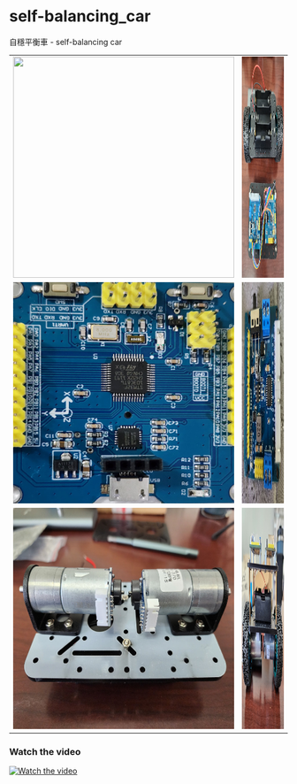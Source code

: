 # self-balancing_car
自穩平衡車 - self-balancing car

<table>
  <tboty>
    <tr>
      <td><img src="https://github.com/Kafkakav/self-balancing_car/blob/main/pics/20240719_081115.jpg" width="400" height="400"></td>
      <td><img src="https://github.com/Kafkakav/self-balancing_car/blob/main/pics/20240719_151321.jpg" width="400" height="400"></td>
    </tr>
    <tr>
      <td><img src="https://github.com/Kafkakav/self-balancing_car/blob/main/pics/20240719_001505.jpg" width="400" height="400"></td>
      <td><img src="https://github.com/Kafkakav/self-balancing_car/blob/main/pics/20240719_081203.jpg" width="400" height="400"></td>
    </tr>
    <tr>
      <td><img src="https://github.com/Kafkakav/self-balancing_car/blob/main/pics/20240719_133636.jpg" width="400" height="400"></td>
      <td><img src="https://github.com/Kafkakav/self-balancing_car/blob/main/pics/20240719_142124.jpg" width="400" height="400"></td>
    </tr>
  </tboty>
</table>

### Watch the video
[![Watch the video](https://img.youtube.com/vi/R7KabyYAJJs/0.jpg)](https://www.youtube.com/shorts/R7KabyYAJJs)


